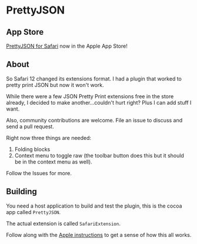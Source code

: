 # PrettyJSON

## App Store
[PrettyJSON for Safari](https://apps.apple.com/us/app/id1445328303) now in the Apple App Store!

## About
So Safari 12 changed its extensions format. I had a plugin that worked to pretty print JSON but now it won't work.

While there were a few JSON Pretty Print extensions free in the store already, I decided to make another...couldn't hurt right?  Plus I can add stuff I want.

Also, community contributions are welcome. File an issue to discuss and send a pull request. 

Right now three things are needed:
1. Folding blocks
2. Context menu to toggle raw (the toolbar button does this but it should be in the context menu as well).

Follow the Issues for more.

## Building

You need a host application to build and test the plugin, this is the cocoa app called `PrettyJSON`.

The actual extension is called `SafariExtension`.

Follow along with the [Apple instructions](https://developer.apple.com/documentation/safariservices/safari_app_extensions/building_a_safari_app_extension) to get a sense of how this all works. 


